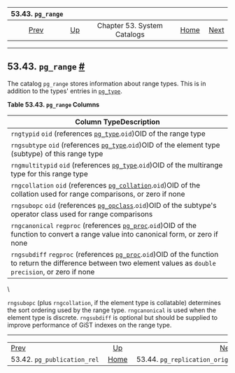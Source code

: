 

|                           53.43. `pg_range`                          |                                                   |                             |                                                       |                                                                            |
| :------------------------------------------------------------------: | :------------------------------------------------ | :-------------------------: | ----------------------------------------------------: | -------------------------------------------------------------------------: |
| [Prev](catalog-pg-publication-rel.html "53.42. pg_publication_rel")  | [Up](catalogs.html "Chapter 53. System Catalogs") | Chapter 53. System Catalogs | [Home](index.html "PostgreSQL 17devel Documentation") |  [Next](catalog-pg-replication-origin.html "53.44. pg_replication_origin") |

***

## 53.43. `pg_range` [#](#CATALOG-PG-RANGE)

The catalog `pg_range` stores information about range types. This is in addition to the types' entries in [`pg_type`](catalog-pg-type.html "53.64. pg_type").

**Table 53.43. `pg_range` Columns**

| Column TypeDescription                                                                                                                                                                                     |
| ---------------------------------------------------------------------------------------------------------------------------------------------------------------------------------------------------------- |
| `rngtypid` `oid` (references [`pg_type`](catalog-pg-type.html "53.64. pg_type").`oid`)OID of the range type                                                                                                |
| `rngsubtype` `oid` (references [`pg_type`](catalog-pg-type.html "53.64. pg_type").`oid`)OID of the element type (subtype) of this range type                                                               |
| `rngmultitypid` `oid` (references [`pg_type`](catalog-pg-type.html "53.64. pg_type").`oid`)OID of the multirange type for this range type                                                                  |
| `rngcollation` `oid` (references [`pg_collation`](catalog-pg-collation.html "53.12. pg_collation").`oid`)OID of the collation used for range comparisons, or zero if none                                  |
| `rngsubopc` `oid` (references [`pg_opclass`](catalog-pg-opclass.html "53.33. pg_opclass").`oid`)OID of the subtype's operator class used for range comparisons                                             |
| `rngcanonical` `regproc` (references [`pg_proc`](catalog-pg-proc.html "53.39. pg_proc").`oid`)OID of the function to convert a range value into canonical form, or zero if none                            |
| `rngsubdiff` `regproc` (references [`pg_proc`](catalog-pg-proc.html "53.39. pg_proc").`oid`)OID of the function to return the difference between two element values as `double precision`, or zero if none |

\

`rngsubopc` (plus `rngcollation`, if the element type is collatable) determines the sort ordering used by the range type. `rngcanonical` is used when the element type is discrete. `rngsubdiff` is optional but should be supplied to improve performance of GiST indexes on the range type.

***

|                                                                      |                                                       |                                                                            |
| :------------------------------------------------------------------- | :---------------------------------------------------: | -------------------------------------------------------------------------: |
| [Prev](catalog-pg-publication-rel.html "53.42. pg_publication_rel")  |   [Up](catalogs.html "Chapter 53. System Catalogs")   |  [Next](catalog-pg-replication-origin.html "53.44. pg_replication_origin") |
| 53.42. `pg_publication_rel`                                          | [Home](index.html "PostgreSQL 17devel Documentation") |                                             53.44. `pg_replication_origin` |
